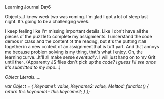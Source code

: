 Learning Journal Day6


Objects...I knew week two was coming.  I'm glad I got a lot of sleep last night.  It's going to be a challenging week.

I keep feeling like I'm missing important details.  Like I don't have all the pieces of the puzzle to complete my assignments.  I understand the code demos in class and the content of the reading, but it's the putting it all together in a new context of an assignment that is tuff part.  And that annoys me because problem solving is my thing, that's what I enjoy.  Oh, the learning curve...It'll all make sense <em>eventually</em>.  I will just hang on to my Grit until then. (Apparently JS files don't pick up the <em> code?  I guess I'll see once it's submitted to my repo...)

Object Literals.....

var Object = {
  Keyname1: value,
  Keyname2: value,
  Mehtod: function() {
    return this.keyname1 - this.keyname2;
  }
};
